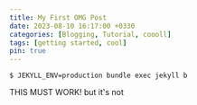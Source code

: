 ```yaml
---
title: My First OMG Post
date: 2023-08-10 16:17:00 +0330
categories: [Blogging, Tutorial, coooll]
tags: [getting started, cool]
pin: true
---
```


```console
$ JEKYLL_ENV=production bundle exec jekyll b
```

THIS MUST WORK! but it's not
